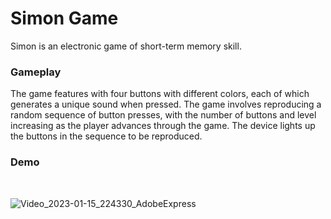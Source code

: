 # Simon Game

<p>Simon is an electronic game of short-term memory skill.</p>

### <b> Gameplay </b>

<p>The game features with four buttons with different colors, each of which generates a unique sound when pressed. The game involves reproducing a random sequence of button presses, with the number of buttons and level increasing as the player advances through the game. The device lights up the buttons in the sequence to be reproduced.</p>

### <b> Demo </b>
<br>

![Video_2023-01-15_224330_AdobeExpress](https://user-images.githubusercontent.com/49407545/212554220-fb3ca77e-cbb7-4180-945b-e57ceb381578.gif)